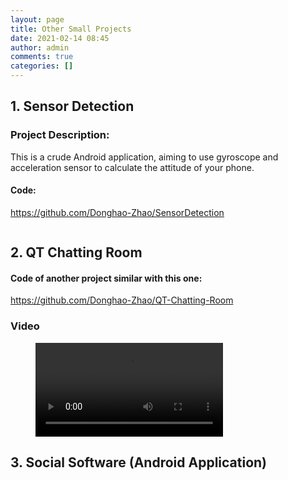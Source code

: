 ```yaml
---
layout: page
title: Other Small Projects
date: 2021-02-14 08:45
author: admin
comments: true
categories: []
---
```

<!-- wp:heading -->
<h2>1. <strong>Sensor Detection</strong></h2>
<!-- /wp:heading -->

<!-- wp:heading {"level":3} -->
<h3><strong>Project Description:</strong></h3>
<!-- /wp:heading -->

<!-- wp:paragraph -->
<p>This is a crude Android application, aiming to use gyroscope and acceleration sensor to calculate the attitude of your phone.</p>
<!-- /wp:paragraph -->

<!-- wp:heading {"level":4} -->
<h4>Code:</h4>
<!-- /wp:heading -->

<!-- wp:paragraph -->
<p><a href="https://github.com/Donghao-Zhao/SensorDetection">https://github.com/Donghao-Zhao/SensorDetection</a></p>
<!-- /wp:paragraph -->

<!-- wp:image {"align":"center","id":809,"sizeSlug":"large","linkDestination":"none"} -->
<div class="wp-block-image"><figure class="aligncenter size-large"><img src="http://donghao.tech/wp-content/uploads/2021/02/20a9371aef456169ce7f896c9217002-461x1024.jpg" alt="" class="wp-image-809"/></figure></div>
<!-- /wp:image -->

<!-- wp:heading -->
<h2>2. <strong>QT Chatting Room</strong></h2>
<!-- /wp:heading -->

<!-- wp:heading {"level":4} -->
<h4>Code of another project similar with this one:</h4>
<!-- /wp:heading -->

<!-- wp:paragraph -->
<p><a href="https://github.com/Donghao-Zhao/QT-Chatting-Room">https://github.com/Donghao-Zhao/QT-Chatting-Room</a></p>
<!-- /wp:paragraph -->

<!-- wp:heading {"textAlign":"center","level":3} -->
<h3 class="has-text-align-center"><strong>Video</strong></h3>
<!-- /wp:heading -->

<!-- wp:video -->
<figure class="wp-block-video"><video controls src="http://donghao.tech/wp-content/uploads/2021/02/赵东昊.mp4"></video></figure>
<!-- /wp:video -->

<!-- wp:heading -->
<h2><strong>3. Social Software (Android Application) </strong></h2>
<!-- /wp:heading -->

<!-- wp:image {"align":"center","id":819,"sizeSlug":"large","linkDestination":"none"} -->
<div class="wp-block-image"><figure class="aligncenter size-large"><img src="http://donghao.tech/wp-content/uploads/2021/02/16132765211.png" alt="" class="wp-image-819"/></figure></div>
<!-- /wp:image -->

